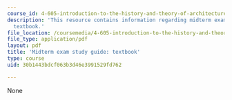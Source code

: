 ```yaml
---
course_id: 4-605-introduction-to-the-history-and-theory-of-architecture-spring-2012
description: 'This resource contains information regarding midterm exam study guide:
  textbook.'
file_location: /coursemedia/4-605-introduction-to-the-history-and-theory-of-architecture-spring-2012/30b1443bdcf063b3d46e3991529fd762_MIT4_605S12_stdy_mid_txt.pdf
file_type: application/pdf
layout: pdf
title: 'Midterm exam study guide: textbook'
type: course
uid: 30b1443bdcf063b3d46e3991529fd762

---
```

None